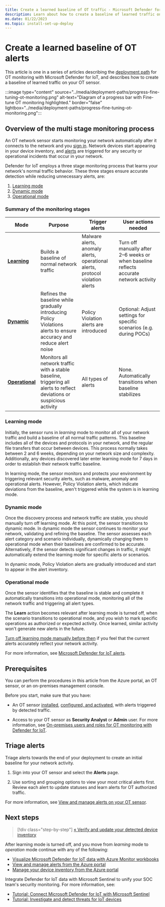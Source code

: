 ```yaml
---
title: Create a learned baseline of OT traffic - Microsoft Defender for IoT
description: Learn about how to create a baseline of learned traffic on your OT sensor.
ms.date: 01/22/2023
ms.topic: install-set-up-deploy
---
```


# Create a learned baseline of OT alerts

This article is one in a series of articles describing the [deployment path](../ot-deploy/ot-deploy-path.md) for OT monitoring with Microsoft Defender for IoT, and describes how to create a baseline of learned traffic on your OT sensor.

:::image type="content" source="../media/deployment-paths/progress-fine-tuning-ot-monitoring.png" alt-text="Diagram of a progress bar with Fine-tune OT monitoring highlighted." border="false" lightbox="../media/deployment-paths/progress-fine-tuning-ot-monitoring.png":::

## Overview of the multi stage monitoring process

An OT network sensor starts monitoring your network automatically after it connects to the network and you [sign in](activate-deploy-sensor.md#sign-in-to-the-sensor-console-and-change-the-default-password). Network devices start appearing in your device inventory, and [alerts](../alerts.md) are triggered for any security or operational incidents that occur in your network.

Defender for IoT employs a three stage monitoring process that learns your network's normal traffic behavior. These three stages ensure accurate detection while reducing unnecessary alerts, are:

1. [Learning mode](#learning-mode)
1. [Dynamic mode](#dynamic-mode)
1. [Operational mode](#operational-mode)

### Summary of the monitoring stages

| Mode | Purpose | Trigger alerts | User actions needed |
| --- | --- | --- | --- |
| **[Learning](#learning-mode)** | Builds a baseline of normal network traffic | Malware alerts, anomaly alerts, operational alerts, protocol violation alerts | Turn off manually after 2–6 weeks or when baseline reflects accurate network activity |
| **[Dynamic](#dynamic-mode)** | Refines the baseline while gradually introducing Policy Violations alerts to ensure accuracy and reduce alert noise | Policy Violation alerts are introduced | Optional: Adjust settings for specific scenarios (e.g. during POCs) |
| **[Operational](#operational-mode)** | Monitors all network traffic with a stable baseline, triggering all alerts to reflect deviations or suspicious activity | All types of alerts | None. Automatically transitions when baseline stabilizes |

### Learning mode

Initially, the sensor runs in *learning* mode to monitor all of your network traffic and build a baseline of all normal traffic patterns. This baseline includes all of the devices and protocols in your network, and the regular file transfers that occur between devices. This process normally takes between 2 and 6 weeks, depending on your network size and complexity. Additionally, any devices discovered later enter learning mode for 7 days in order to establish their network traffic baseline.

In learning mode, the sensor monitors and protects your environment by triggering relevant security alerts, such as malware, anomaly and operational alerts. However, Policy Violation alerts, which indicate deviations from the baseline, aren't triggered while the system is in learning mode.

### Dynamic mode

Once the discovery process and network traffic are stable, you should manually turn off learning mode. At this point, the sensor transitions to dynamic mode. In dynamic mode the sensor continues to monitor your network, validating and refining the baseline. The sensor assesses each alert category and scenario individually, dynamically changing them to operational mode when their baselines are confirmed to be accurate. Alternatively, if the sensor detects significant changes in traffic, it might automatically extend the learning mode for specific alerts or scenarios.

In dynamic mode, Policy Violation alerts are gradually introduced and start to appear in the alert inventory.

### Operational mode

Once the sensor identifies that the baseline is stable and complete it automatically transitions into operational mode, monitoring all of the network traffic and triggering all alert types.

The **Learn** action becomes relevant after learning mode is turned off, when the scenario transitions to operational mode, and you wish to mark specific operations as authorized or expected activity. Once learned, similar activity won't generate new alerts in the future.

[Turn off learning mode manually before then](../how-to-manage-individual-sensors.md#turn-off-learning-mode-manually) if you feel that the current alerts accurately reflect your network activity.

For more information, see [Microsoft Defender for IoT alerts](../alerts.md).

## Prerequisites

You can perform the procedures in this article from the Azure portal, an OT sensor, or an on-premises management console.

Before you start, make sure that you have:

- An OT sensor [installed](install-software-ot-sensor.md), [configured, and activated](activate-deploy-sensor.md), with alerts triggered by detected traffic.

- Access to your OT sensor as **Security Analyst** or **Admin** user. For more information, see [On-premises users and roles for OT monitoring with Defender for IoT](../roles-on-premises.md).

## Triage alerts

Triage alerts towards the end of your deployment to create an initial baseline for your network activity.

1. Sign into your OT sensor and select the **Alerts** page.

1. Use sorting and grouping options to view your most critical alerts first. Review each alert to update statuses and learn alerts for OT authorized traffic.

For more information, see [View and manage alerts on your OT sensor](../how-to-view-alerts.md).

## Next steps

> [!div class="step-by-step"]
> [« Verify and update your detected device inventory](update-device-inventory.md)

After learning mode is turned off, and you move from *learning* mode to *operation* mode continue with any of the following:

- [Visualize Microsoft Defender for IoT data with Azure Monitor workbooks](../workbooks.md)
- [View and manage alerts from the Azure portal](../how-to-manage-cloud-alerts.md)
- [Manage your device inventory from the Azure portal](../how-to-manage-device-inventory-for-organizations.md)

Integrate Defender for IoT data with Microsoft Sentinel to unify your SOC team's security monitoring. For more information, see:

- [Tutorial: Connect Microsoft Defender for IoT with Microsoft Sentinel](../iot-solution.md)
- [Tutorial: Investigate and detect threats for IoT devices](../iot-advanced-threat-monitoring.md)
